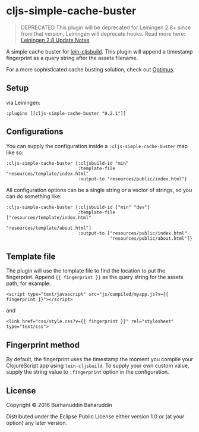 # cljs-simple-cache-buster

> DEPRECATED This plugin will be deprecated for Leiningen 2.8+ since from that version, Leiningen will deprecate hooks.
> Read more here: [Leiningen 2.8 Update Notes](https://github.com/technomancy/leiningen/releases/tag/2.8.0-RC1)

A simple cache buster for [lein-cljsbuild](https://github.com/emezeske/lein-cljsbuild). This plugin will append a timestamp fingerprint as a query string after the assets filename.

For a more sophisticated cache busting solution, check out [Optimus](https://github.com/magnars/optimus).

## Setup

via Leiningen:

    :plugins [[cljs-simple-cache-buster "0.2.1"]]

## Configurations

You can supply the configuration inside a `:cljs-simple-cache-buster` map like so:

```
:cljs-simple-cache-buster {:cljsbuild-id "min"
                           :template-file "resources/template/index.html"
                           :output-to "resources/public/index.html"}
```

All configuration options can be a single string or a vector of strings, so you can do something like:

```
:cljs-simple-cache-buster {:cljsbuild-id ["min" "dev"]
                           :template-file ["resources/template/index.html"
                                           "resources/template/about.html"]
                           :output-to ["resources/public/index.html"
                                       "resources/public/about.html"]}
```

## Template file

The plugin will use the template file to find the location to put the fingerprint. Append `{{ fingerprint }}` as the query string for the assets path, for example:

    <script type="text/javascript" src="js/compiled/myapp.js?v={{ fingerprint }}"></script>

and

    <link href="css/style.css?v={{ fingerprint }}" rel="stylesheet" type="text/css">

## Fingerprint method

By default, the fingerprint uses the timestamp the moment you compile your ClojureScript app using `lein-cljsbuild`. To supply your own custom value, supply the string value to `:fingerprint` option in the configuration.

## License

Copyright © 2016 Burhanuddin Baharuddin

Distributed under the Eclipse Public License either version 1.0 or (at
your option) any later version.
